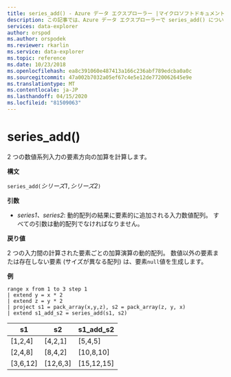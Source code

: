 ```yaml
---
title: series_add() - Azure データ エクスプローラー |マイクロソフトドキュメント
description: この記事では、Azure データ エクスプローラーで series_add() について説明します。
services: data-explorer
author: orspod
ms.author: orspodek
ms.reviewer: rkarlin
ms.service: data-explorer
ms.topic: reference
ms.date: 10/23/2018
ms.openlocfilehash: ea8c391060e487413a166c236abf789edcba0a0c
ms.sourcegitcommit: 47a002b7032a05ef67c4e5e12de7720062645e9e
ms.translationtype: MT
ms.contentlocale: ja-JP
ms.lasthandoff: 04/15/2020
ms.locfileid: "81509063"
---
```

# <a name="series_add"></a>series_add()

2 つの数値系列入力の要素方向の加算を計算します。

**構文**

`series_add(`*シリーズ1*`,`*シリーズ2*`)`

**引数**

* *series1、series2*: 動的配列の結果に要素的に追加される入力数値配列。 すべての引数は動的配列でなければなりません。 

**戻り値**

2 つの入力間の計算された要素ごとの加算演算の動的配列。 数値以外の要素または存在しない要素 (サイズが異なる配列) は、要素`null`値を生成します。

**例**

```kusto
range x from 1 to 3 step 1
| extend y = x * 2
| extend z = y * 2
| project s1 = pack_array(x,y,z), s2 = pack_array(z, y, x)
| extend s1_add_s2 = series_add(s1, s2)
```

|s1|s2|s1_add_s2|
|---|---|---|
|[1,2,4]|[4,2,1]|[5,4,5]|
|[2,4,8]|[8,4,2]|[10,8,10]|
|[3,6,12]|[12,6,3]|[15,12,15]|